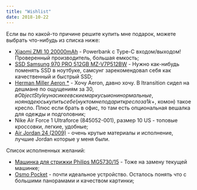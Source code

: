 ```yaml
---
title: "Wishlist"
date: 2018-10-22
---
```


Если вы по какой-то причине решите купить мне подарок, можете выбрать что-нибудь из списка ниже:

* [Xiaomi ZMI 10 20000mAh](https://catalog.onliner.by/portablecharger/xiaomi/qb820) - Powerbank с Type-C входом/выходом! Проверенный производитель, большая емкость;
* [SSD Samsung 970 PRO 512GB MZ-V7P512BW](https://catalog.onliner.by/ssd/samsung/mzv7p512bw) - Нужно как-нибудь поменять SSD в ноутбуке, самсунг зарекомендовал себя как качественный и быстрый SSD;
* [Herman Miller Aeron *](https://catalog.onliner.by/office_chair/hermanmiller/aeronclassic) - Хочу Aeron, давно хочу. В Itransition сидел на дешмане по ощущениям за 30$, в ObjectStyle у нас икеевские маркусы и они нормальные, но я надеюсь купить себе (ну кто мне подарит кресло за 1k+$, комон) такое кресло. Плюс если брать в офис, то там есть опциональная вешалка для одежды и подголовник;
* Nike Air Force 1 Ultraforce (845052-001), размер 10 US - топовые кроссовки, легкие, удобные;
* [Air Jordan 24 (2009)](https://www.jordan.com/collection/air-jordan-24) - очень крутые материалы и исполнение, лучшие Jordan которые у меня были.

Список исполненных желаний:

* [Машинка для стрижки Philips MG5730/15](https://catalog.onliner.by/hairclipper/philips/mg573015) - Тоже на замену текущей машинке;
* [Osmo Pocket](https://store.dji.com/product/osmo-pocket) - почти идеальное устройство. Осталось понять что с большими панорамами и качеством картинки;

